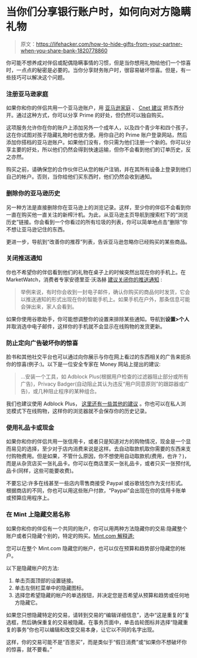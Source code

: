 # 当你们分享银行账户时，如何向对方隐瞒礼物

> 原文：<https://lifehacker.com/how-to-hide-gifts-from-your-partner-when-you-share-bank-1820778860>

你可能不想养成对伴侣或配偶隐瞒事情的习惯，但是当你想用礼物给他们一个惊喜时，一点点的秘密是必要的。当你分享财务账户时，很容易破坏惊喜。但是，有一些技巧可以解决这个问题。



### 注册亚马逊家庭

如果你和你的伴侣共用一个亚马逊账户，用 [亚马逊家庭](https://www.amazon.com/myh/households?asc_campaign=InlineText&asc_refurl=https://lifehacker.com/how-to-hide-gifts-from-your-partner-when-you-share-bank-1820778860&asc_source=&tag=kinjalifehackerlink-20) 、 [Cnet 建议](https://www.cnet.com/how-to/how-to-shop-on-amazon-without-ruining-the-holidays-christmas/) 把东西分开。通过这种方式，你可以分享 Prime 的好处，但仍然可以独自购买。

这项服务允许你在你的账户上添加另外一个成年人，以及四个青少年和四个孩子，这在你试图对孩子隐藏礼物时也很方便。用你自己的 Prime 账户登录网站，然后添加你搭档的亚马逊账户。如果他们没有，你只需为他们注册一个新的。你可以分享主要的好处，所以他们仍然会得到快速运输，但你不会看到他们的订单历史，反之亦然。

购买之前，请确保您的合作伙伴已从您的帐户注销，并在其所有设备上登录到他们自己的帐户。否则，当你给他们买东西时，他们仍然会收到通知。

### 删除你的亚马逊历史

另一种方法是直接删除你在亚马逊上的浏览记录。这样，至少你的伴侣不会看到你一直在购买他一直关注的新榨汁机。为此，从亚马逊主页导航到搜索栏下的“浏览历史”链接。你会看到一个你看过的所有垃圾的列表，你可以简单地点击“删除”你不想让亚马逊记住的东西。

更进一步，导航到“改善你的推荐”列表，告诉亚马逊忽略你已经购买的某些商品。

### 关闭推送通知

你也不希望你的伴侣看到他们的礼物在桌子上的时候突然出现在你的手机上。在 MarketWatch，消费者专家安德里亚·沃洛赫 [建议关闭你的推送通知](https://www.marketwatch.com/story/6-ways-to-hide-gifts-from-your-spouse-2013-12-09) :

> 举例来说，有时你会收到一封电子邮件，确认你购买的商品何时发货，它会以推送通知的形式出现在你的智能手机上。如果手机在户外，那条信息可能会弹出来，家人会看到。

如果你使用谷歌助手，你可能想调整你的设置来排除某些通知。导航到**设置>个人**并取消选中电子邮件，这样你的手机就不会显示在线购物的发货更新。

### 防止定向广告破坏你的惊喜

脸书和其他社交平台也可以通过向你展示与你在网上看过的东西相关的广告来扼杀你的惊喜(例子:)。以下是一位安全专家在 Money 网站上提出的建议:

> ...安装一个工具，如 Adblock Plus(根据用户检查的过滤器阻止部分或所有广告)，Privacy Badger(自动阻止其认为违反“用户同意原则”的跟踪器或广告)，或几种阻止程序的某种组合。

我们也建议使用 Adblock Plus， [这里还有一些其他的建议](https://lifehacker.com/the-best-browser-extensions-that-protect-your-privacy-479408034) 。你也可以在私人浏览模式下在线购物，这样你的浏览器就不会保存你的历史记录。

### 使用礼品卡或现金

如果你和你的伴侣共用一张信用卡，或者只是知道对方的购物情况，现金是一个显而易见的选择，至少对于店内消费来说是这样。去自动取款机取你需要的东西来支付购物费用。但是如果，不管什么原因，你不想使用自动取款机(费用，也许？)，而是从杂货店买一张礼品卡。你可以在商店里买一张礼品卡，或者只买一张预付礼品卡(同样，这些可能要收费)。

不要忘记:许多在线甚至一些店内零售商接受 Paypal 或谷歌钱包作为支付形式。根据商店的不同，你也可以用这些账户付款，“Paypal”会出现在你的信用卡账单或预算应用程序上。

### 在 Mint 上隐藏交易名称

如果你和你的伴侣有一个共同的账户，你可以用两种方法隐藏你的交易:隐藏整个账户或者只隐藏个别的，特定的购买。[Mint.com 解释道:](https://help.mint.com/Accounts-and-Transactions/888961031/How-do-I-hide-transactions.htm)

您可以在整个 Mint.com 隐藏您的帐户，也可以仅在预算和趋势部分隐藏您的帐户。

以下是隐藏帐户的方法:

1.  单击页面顶部的设置链接。
2.  单击左侧栏菜单中的隐藏图标。
3.  选择您希望隐藏的帐户的单选按钮，并决定您是否希望从预算和趋势或任何地方隐藏它。

如果您只想隐藏特定的交易，请转到交易的“编辑详细信息”，选中“这是重复的”复选框，然后确保重复的交易被隐藏。在事务页面中，单击齿轮图标并选择“隐藏重复的事务”你也可以编辑和改变交易本身，让它以不同的名字出现。

这样，你的交易可能不是“百思买”，而是类似于“假日消费”或“如果你不想破坏你的惊喜，就不要看。”